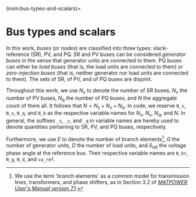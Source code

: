 (nom:bus-types-and-scalars)=
# Bus types and scalars

In this work, *buses* (or *nodes*) are classified into three types:
slack-reference (SR), PV, and PQ.
SR and PV buses can be considered *generator buses* in the sense that generator units
are connected to them.
PQ buses can either be *load buses* (that is, the load units are connected to them)
or *zero-injection buses* (that is, neither generator nor load units are connected to them).
The sets of SR, of PV, and of PQ buses are disjoint.

Throughout this work, we use
$N_{ \mathsf{s} }$ to denote the number of SR buses,
$N_{ \mathsf{v} }$ the number of PV buses,
$N_{ \mathsf{q} }$ the number of PQ buses,
and
$N$ the aggregate count of them all.
It follows that
$N = N_{\mathsf{s}} + N_{\mathsf{v}} + N_{\mathsf{q}}$.
In code, we reserve
`N_s`, `N_v`, `N_q`, and `N_b`
as the respective variable names for
$N_{ \mathsf{s} }$,
$N_{ \mathsf{v} }$,
$N_{ \mathsf{q} }$,
and
$N$.
In general, the suffixes `_s`, `_v`, and `_q` in variable names
are hereby used to denote quantities pertaining to SR, PV, and PQ buses, respectively.

Furthermore, we use
$E$ to denote the number of branch elements[^about-branch-elems],
$G$ the number of generator units,
$D$ the number of load units, and
$\delta_{ \mathsf{ref} }$ the voltage phase angle at the reference bus.
Their respective variable names are
`N_br`, `N_g`, `N_d`, and `va_ref`.

[^about-branch-elems]: We use the term 'branch elements' as a common model for
transmission lines, transformers, and phase shifters, as in Section 3.2 of
[*MATPOWER User's Manual version 7.1*](https://matpower.org/docs/MATPOWER-manual-7.1.pdf).
